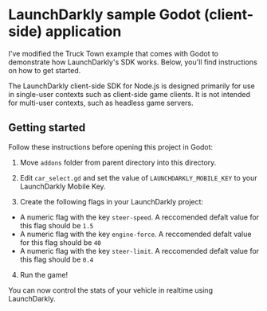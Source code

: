 # LaunchDarkly sample Godot (client-side) application

I've modified the Truck Town example that comes with Godot to demonstrate how LaunchDarkly's SDK works. Below, you'll find instructions on how to get started.

The LaunchDarkly client-side SDK for Node.js is designed primarily for use in single-user contexts such as client-side game clients. It is not intended for multi-user contexts, such as headless game servers.

## Getting started

Follow these instructions before opening this project in Godot:

1. Move `addons` folder from parent directory into this directory.

2. Edit `car_select.gd` and set the value of `LAUNCHDARKLY_MOBILE_KEY` to your LaunchDarkly Mobile Key. 

3. Create the following flags in your LaunchDarkly project:

- A numeric flag with the key `steer-speed`. A reccomended defalt value for this flag should be `1.5`
- A numeric flag with the key `engine-force`. A reccomended defalt value for this flag should be `40`
- A numeric flag with the key `steer-limit`. A reccomended defalt value for this flag should be `0.4`

4. Run the game!

You can now control the stats of your vehicle in realtime using LaunchDarkly.
